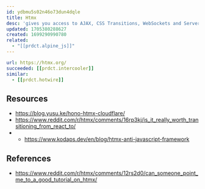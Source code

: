 ```yaml
---
id: ydbmu5s02n46o73dun4dqle
title: Htmx
desc: 'gives you access to AJAX, CSS Transitions, WebSockets and Server Sent Events directly in HTML, using attributes, so you can build modern user interfaces with the simplicity and power of hypertext'
updated: 1705380288627
created: 1699290990780
related:
  - "[[prdct.alpine_js]]"
---
```

```yaml
url: https://htmx.org/
succeeded: [[prdct.intercooler]]
similar: 
  - [[prdct.hotwire]]
```


## Resources

- https://blog.yusu.ke/hono-htmx-cloudflare/
- https://www.reddit.com/r/htmx/comments/16rp3kj/is_it_really_worth_transitioning_from_react_to/
- - https://www.kodaps.dev/en/blog/htmx-anti-javascript-framework

## References

- https://www.reddit.com/r/htmx/comments/12rs2d0/can_someone_point_me_to_a_good_tutorial_on_htmx/ 